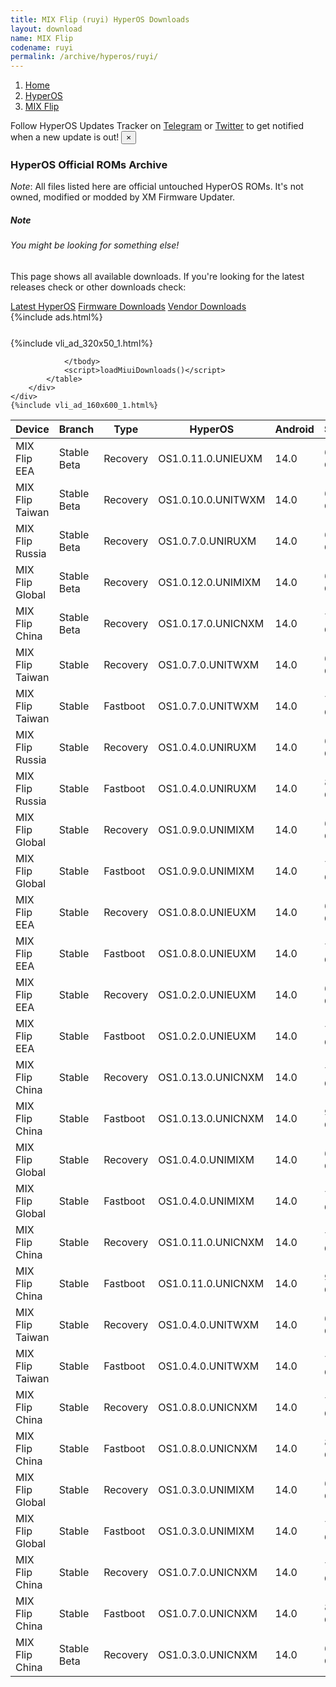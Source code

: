 ```yaml
---
title: MIX Flip (ruyi) HyperOS Downloads
layout: download
name: MIX Flip
codename: ruyi
permalink: /archive/hyperos/ruyi/
---
```

<nav aria-label="breadcrumb">
    <ol class="breadcrumb">
        <li class="breadcrumb-item"><a href="/">Home</a></li>
        <li class="breadcrumb-item"><a href="/hyperos/">HyperOS</a></li>
        <li class="breadcrumb-item active" aria-current="page"><a href="/hyperos/ruyi/">MIX Flip</a></li>
    </ol>
</nav>
<div class="alert alert-primary alert-dismissible fade show" role="alert">
    Follow HyperOS Updates Tracker on <a href="https://t.me/MIUIUpdatesTracker" class="alert-link">Telegram</a>
     or <a href="https://twitter.com/MiFwUpdater" class="alert-link">Twitter</a> to get notified when a new update is out!
    <button type="button" class="close" data-dismiss="alert" aria-label="Close">
        <span aria-hidden="true">&times;</span>
    </button>
</div>

### HyperOS Official ROMs Archive
*Note*: All files listed here are official untouched HyperOS ROMs. It's not owned, modified or modded by XM Firmware Updater.
<div class="card">
  <div class="card-body">
    <h5 class="card-title">Note</h5>
    <h6 class="card-subtitle mb-2 text-muted">You might be looking for something else!</h6>
    <p class="card-text">This page shows all available downloads.
     If you're looking for the latest releases check or other downloads check:</p>
    <a href="/hyperos/ruyi/" class="card-link">Latest HyperOS</a>
    <a href="/firmware/ruyi/" class="card-link">Firmware Downloads</a>
    <a href="/vendor/ruyi/" class="card-link">Vendor Downloads</a>
  </div>
</div>
{%include ads.html%}
<div class="row justify-content-center">
    <div class="col-10">
        <div class="table-responsive-md" style="margin-top: 25px;">
            {%include vli_ad_320x50_1.html%}
            <table id="miui" class="display dt-responsive nowrap compact table table-striped table-hover table-sm">
                <thead class="thead-dark">
                    <tr>
                        <th data-ref="device">Device</th>
                        <th data-ref="branch">Branch</th>
                        <th data-ref="type">Type</th>
                        <th data-ref="miui">HyperOS</th>
                        <th data-ref="android">Android</th>
                        <th data-ref="size">Size</th>
                        <th data-ref="size">Date</th>
                        <th data-ref="link">Link</th>
                    </tr>
                </thead>
                <tbody>
                <tr><td>MIX Flip EEA</td><td>Stable Beta</td><td>Recovery</td><td>OS1.0.11.0.UNIEUXM</td><td>14.0</td><td>6.5 GB</td><td>2024-11-14</td><td><a href="/hyperos/ruyi/stable beta/OS1.0.11.0.UNIEUXM/">Download</a></td></tr>
<tr><td>MIX Flip Taiwan</td><td>Stable Beta</td><td>Recovery</td><td>OS1.0.10.0.UNITWXM</td><td>14.0</td><td>6.4 GB</td><td>2024-11-14</td><td><a href="/hyperos/ruyi/stable beta/OS1.0.10.0.UNITWXM/">Download</a></td></tr>
<tr><td>MIX Flip Russia</td><td>Stable Beta</td><td>Recovery</td><td>OS1.0.7.0.UNIRUXM</td><td>14.0</td><td>6.4 GB</td><td>2024-11-14</td><td><a href="/hyperos/ruyi/stable beta/OS1.0.7.0.UNIRUXM/">Download</a></td></tr>
<tr><td>MIX Flip Global</td><td>Stable Beta</td><td>Recovery</td><td>OS1.0.12.0.UNIMIXM</td><td>14.0</td><td>6.4 GB</td><td>2024-11-12</td><td><a href="/hyperos/ruyi/stable beta/OS1.0.12.0.UNIMIXM/">Download</a></td></tr>
<tr><td>MIX Flip China</td><td>Stable Beta</td><td>Recovery</td><td>OS1.0.17.0.UNICNXM</td><td>14.0</td><td>7.1 GB</td><td>2024-11-10</td><td><a href="/hyperos/ruyi/stable beta/OS1.0.17.0.UNICNXM/">Download</a></td></tr>
<tr><td>MIX Flip Taiwan</td><td>Stable</td><td>Recovery</td><td>OS1.0.7.0.UNITWXM</td><td>14.0</td><td>6.3 GB</td><td>2024-10-16</td><td><a href="/hyperos/ruyi/stable/OS1.0.7.0.UNITWXM/">Download</a></td></tr>
<tr><td>MIX Flip Taiwan</td><td>Stable</td><td>Fastboot</td><td>OS1.0.7.0.UNITWXM</td><td>14.0</td><td>7.5 GB</td><td>2024-10-11</td><td><a href="/hyperos/ruyi/stable/OS1.0.7.0.UNITWXM/">Download</a></td></tr>
<tr><td>MIX Flip Russia</td><td>Stable</td><td>Recovery</td><td>OS1.0.4.0.UNIRUXM</td><td>14.0</td><td>6.4 GB</td><td>2024-10-12</td><td><a href="/hyperos/ruyi/stable/OS1.0.4.0.UNIRUXM/">Download</a></td></tr>
<tr><td>MIX Flip Russia</td><td>Stable</td><td>Fastboot</td><td>OS1.0.4.0.UNIRUXM</td><td>14.0</td><td>8.4 GB</td><td>2024-10-07</td><td><a href="/hyperos/ruyi/stable/OS1.0.4.0.UNIRUXM/">Download</a></td></tr>
<tr><td>MIX Flip Global</td><td>Stable</td><td>Recovery</td><td>OS1.0.9.0.UNIMIXM</td><td>14.0</td><td>6.4 GB</td><td>2024-10-08</td><td><a href="/hyperos/ruyi/stable/OS1.0.9.0.UNIMIXM/">Download</a></td></tr>
<tr><td>MIX Flip Global</td><td>Stable</td><td>Fastboot</td><td>OS1.0.9.0.UNIMIXM</td><td>14.0</td><td>7.7 GB</td><td>2024-10-03</td><td><a href="/hyperos/ruyi/stable/OS1.0.9.0.UNIMIXM/">Download</a></td></tr>
<tr><td>MIX Flip EEA</td><td>Stable</td><td>Recovery</td><td>OS1.0.8.0.UNIEUXM</td><td>14.0</td><td>6.5 GB</td><td>2024-10-08</td><td><a href="/hyperos/ruyi/stable/OS1.0.8.0.UNIEUXM/">Download</a></td></tr>
<tr><td>MIX Flip EEA</td><td>Stable</td><td>Fastboot</td><td>OS1.0.8.0.UNIEUXM</td><td>14.0</td><td>7.8 GB</td><td>2024-10-03</td><td><a href="/hyperos/ruyi/stable/OS1.0.8.0.UNIEUXM/">Download</a></td></tr>
<tr><td>MIX Flip EEA</td><td>Stable</td><td>Recovery</td><td>OS1.0.2.0.UNIEUXM</td><td>14.0</td><td>6.4 GB</td><td>2024-09-27</td><td><a href="/hyperos/ruyi/stable/OS1.0.2.0.UNIEUXM/">Download</a></td></tr>
<tr><td>MIX Flip EEA</td><td>Stable</td><td>Fastboot</td><td>OS1.0.2.0.UNIEUXM</td><td>14.0</td><td>7.6 GB</td><td>2024-07-30</td><td><a href="/hyperos/ruyi/stable/OS1.0.2.0.UNIEUXM/">Download</a></td></tr>
<tr><td>MIX Flip China</td><td>Stable</td><td>Recovery</td><td>OS1.0.13.0.UNICNXM</td><td>14.0</td><td>7.2 GB</td><td>2024-09-11</td><td><a href="/hyperos/ruyi/stable/OS1.0.13.0.UNICNXM/">Download</a></td></tr>
<tr><td>MIX Flip China</td><td>Stable</td><td>Fastboot</td><td>OS1.0.13.0.UNICNXM</td><td>14.0</td><td>9.1 GB</td><td>2024-08-31</td><td><a href="/hyperos/ruyi/stable/OS1.0.13.0.UNICNXM/">Download</a></td></tr>
<tr><td>MIX Flip Global</td><td>Stable</td><td>Recovery</td><td>OS1.0.4.0.UNIMIXM</td><td>14.0</td><td>6.3 GB</td><td>2024-08-21</td><td><a href="/hyperos/ruyi/stable/OS1.0.4.0.UNIMIXM/">Download</a></td></tr>
<tr><td>MIX Flip Global</td><td>Stable</td><td>Fastboot</td><td>OS1.0.4.0.UNIMIXM</td><td>14.0</td><td>7.5 GB</td><td>2024-08-14</td><td><a href="/hyperos/ruyi/stable/OS1.0.4.0.UNIMIXM/">Download</a></td></tr>
<tr><td>MIX Flip China</td><td>Stable</td><td>Recovery</td><td>OS1.0.11.0.UNICNXM</td><td>14.0</td><td>7.0 GB</td><td>2024-08-17</td><td><a href="/hyperos/ruyi/stable/OS1.0.11.0.UNICNXM/">Download</a></td></tr>
<tr><td>MIX Flip China</td><td>Stable</td><td>Fastboot</td><td>OS1.0.11.0.UNICNXM</td><td>14.0</td><td>9.0 GB</td><td>2024-08-12</td><td><a href="/hyperos/ruyi/stable/OS1.0.11.0.UNICNXM/">Download</a></td></tr>
<tr><td>MIX Flip Taiwan</td><td>Stable</td><td>Recovery</td><td>OS1.0.4.0.UNITWXM</td><td>14.0</td><td>6.3 GB</td><td>2024-08-02</td><td><a href="/hyperos/ruyi/stable/OS1.0.4.0.UNITWXM/">Download</a></td></tr>
<tr><td>MIX Flip Taiwan</td><td>Stable</td><td>Fastboot</td><td>OS1.0.4.0.UNITWXM</td><td>14.0</td><td>7.3 GB</td><td>2024-08-01</td><td><a href="/hyperos/ruyi/stable/OS1.0.4.0.UNITWXM/">Download</a></td></tr>
<tr><td>MIX Flip China</td><td>Stable</td><td>Recovery</td><td>OS1.0.8.0.UNICNXM</td><td>14.0</td><td>7.0 GB</td><td>2024-07-28</td><td><a href="/hyperos/ruyi/stable/OS1.0.8.0.UNICNXM/">Download</a></td></tr>
<tr><td>MIX Flip China</td><td>Stable</td><td>Fastboot</td><td>OS1.0.8.0.UNICNXM</td><td>14.0</td><td>8.9 GB</td><td>2024-07-26</td><td><a href="/hyperos/ruyi/stable/OS1.0.8.0.UNICNXM/">Download</a></td></tr>
<tr><td>MIX Flip Global</td><td>Stable</td><td>Recovery</td><td>OS1.0.3.0.UNIMIXM</td><td>14.0</td><td>6.3 GB</td><td>2024-07-26</td><td><a href="/hyperos/ruyi/stable/OS1.0.3.0.UNIMIXM/">Download</a></td></tr>
<tr><td>MIX Flip Global</td><td>Stable</td><td>Fastboot</td><td>OS1.0.3.0.UNIMIXM</td><td>14.0</td><td>7.5 GB</td><td>2024-07-20</td><td><a href="/hyperos/ruyi/stable/OS1.0.3.0.UNIMIXM/">Download</a></td></tr>
<tr><td>MIX Flip China</td><td>Stable</td><td>Recovery</td><td>OS1.0.7.0.UNICNXM</td><td>14.0</td><td>7.0 GB</td><td>2024-07-21</td><td><a href="/hyperos/ruyi/stable/OS1.0.7.0.UNICNXM/">Download</a></td></tr>
<tr><td>MIX Flip China</td><td>Stable</td><td>Fastboot</td><td>OS1.0.7.0.UNICNXM</td><td>14.0</td><td>8.9 GB</td><td>2024-07-15</td><td><a href="/hyperos/ruyi/stable/OS1.0.7.0.UNICNXM/">Download</a></td></tr>
<tr><td>MIX Flip China</td><td>Stable Beta</td><td>Recovery</td><td>OS1.0.3.0.UNICNXM</td><td>14.0</td><td>6.9 GB</td><td>2024-07-21</td><td><a href="/hyperos/ruyi/stable beta/OS1.0.3.0.UNICNXM/">Download</a></td></tr>

                </tbody>
                <script>loadMiuiDownloads()</script>
            </table>
        </div>
    </div>
    {%include vli_ad_160x600_1.html%}
</div>
